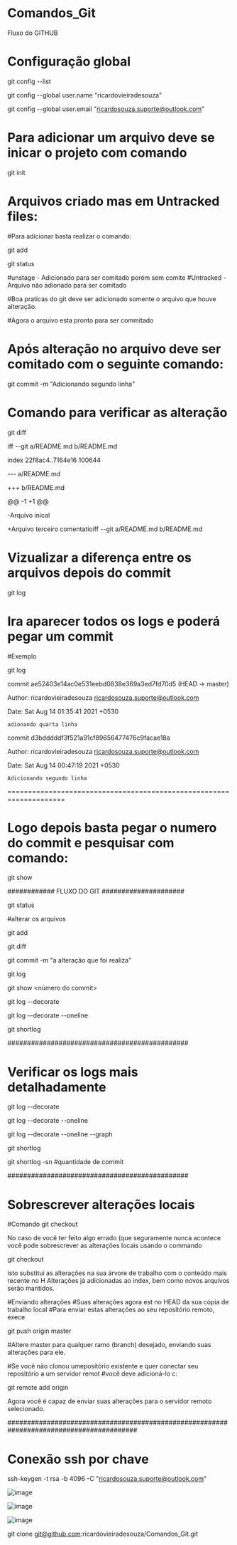 # Comandos_Git
Fluxo do GITHUB


# Configuração global


git config --list

git config --global user.name "ricardovieiradesouza"

git config --global user.email "ricardosouza.suporte@outlook.com"



# Para adicionar um arquivo deve se inicar o projeto com comando 

git init

# Arquivos criado mas em Untracked files:

#Para adicionar basta realizar o comando:

git add <nome do arquivo>

git status
  
  
#unstage - Adicionado para ser comitado porém sem comite 
#Untracked - Arquivo não adionado para ser comitado

  
#Boa praticas do git deve ser adicionado somente o arquivo que houve alteração.

#Agora o arquivo esta pronto para ser commitado
  
# Após alteração no arquivo deve ser comitado com o seguinte comando:

git commit -m "Adicionando segundo linha"

# Comando para verificar as alteração 

git diff

iff --git a/README.md b/README.md
  
index 22f8ac4..7164e16 100644
  
--- a/README.md
  
+++ b/README.md
  
@@ -1 +1 @@
  
-Arquivo inical
  
+Arquivo terceiro comentatioiff --git a/README.md b/README.md

 
  
  
  
# Vizualizar a diferença entre os arquivos depois do commit

git log 

# Ira aparecer todos os logs e poderá pegar um commit 

#Exemplo

 git log

  
  
  
  
commit ae52403e14ac0e531eebd0838e369a3ed7fd70d5 (HEAD -> master)
  
Author: ricardovieiradesouza <ricardosouza.suporte@outlook.com>
  
Date:   Sat Aug 14 01:35:41 2021 +0530

    adionando quarta linha
  

commit d3bdddddf3f521a91cf89656477476c9facae18a
  
Author: ricardovieiradesouza <ricardosouza.suporte@outlook.com>
  
Date:   Sat Aug 14 00:47:19 2021 +0530
  

    Adicionando segundo linha
  
  
  
====================================================================

# Logo depois basta pegar o numero do commit e pesquisar com comando:


git show <numero do commit>

  
############   FLUXO DO GIT #####################

git status
  
#alterar os arquivos
  
git add <arquivo>
  
git diff
  
git commit -m "a alteração que foi realiza"
  
git log
  
git show <número do commit>
  
git log --decorate
  
git log --decorate --oneline
  
git shortlog


##############################################

# Verificar os logs mais detalhadamente 

git log --decorate 

git log --decorate --oneline

git log --decorate --oneline --graph

git shortlog

git shortlog -sn   #quantidade de commit


##############################################


# Sobrescrever alterações locais

#Comando git checkout

No caso de você ter feito algo errado (que seguramente nunca acontece 
você pode sobrescrever as alterações locais usando o commando

git checkout 

isto substitui as alterações na sua árvore de trabalho com o conteúdo mais recente no H
Alterações já adicionadas ao index, bem como novos arquivos serão mantidos.





#Enviando alterações
#Suas alterações agora est no HEAD da sua cópia de trabalho local
#Para enviar estas alterações ao seu repositório remoto, exece


git push origin master


#Altere master para qualquer ramo (branch) desejado, enviando suas alterações para ele.



#Se você não clonou umepositório existente e quer conectar seu repositório a um servidor remot
#você deve adicioná-lo c:


git remote add origin <servidor>


Agora você é capaz de enviar suas alterações para o servidor remoto selecionado.

#########################################################################################

# Conexão ssh por chave
  
  ssh-keygen -t rsa -b 4096 -C "ricardosouza.suporte@outlook.com"
  
  
  
  ![image](https://user-images.githubusercontent.com/48540103/129644834-48f6fca6-3d35-47c7-a40b-cfe265f00591.png)

  
  ![image](https://user-images.githubusercontent.com/48540103/129644854-0485e762-4fe8-46ad-89ad-e2b6beac541b.png)

  
  ![image](https://user-images.githubusercontent.com/48540103/129644873-20638e1d-e251-493e-aedc-3038d41afb06.png)

  
  
  
  
  git clone git@github.com:ricardovieiradesouza/Comandos_Git.git
  
  
  
  











